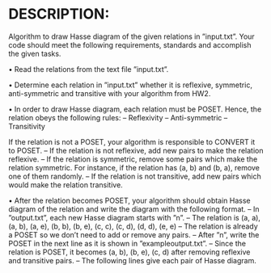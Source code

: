 # DESCRIPTION: 

Algorithm to draw Hasse diagram of the given relations in ”input.txt”.
Your code should meet the following requirements, standards and accomplish the given tasks.

• Read the relations from the text file ”input.txt”.

• Determine each relation in ”input.txt” whether it is reflexive, symmetric, anti-symmetric and transitive
with your algorithm from HW2.

• In order to draw Hasse diagram, each relation must be POSET. Hence, the relation obeys the following
rules:
– Reflexivity
– Anti-symmetric
– Transitivity

If the relation is not a POSET, your algorithm is responsible to CONVERT it to POSET.
– If the relation is not reflexive, add new pairs to make the relation reflexive.
– If the relation is symmetric, remove some pairs which make the relation symmetric. For instance, if the relation has (a, b) and (b, a), remove one of them
randomly.
– If the relation is not transitive, add new pairs which would make the relation transitive.

• After the relation becomes POSET, your algorithm should obtain Hasse diagram of the relation and write
the diagram with the following format.
– In ”output.txt”, each new Hasse diagram starts with ”n”.
– The relation is (a, a), (a, b), (a, e), (b, b), (b, e), (c, c), (c, d), (d, d), (e, e)
– The relation is already a POSET so we don’t need to add or remove any pairs.
– After ”n”, write the POSET in the next line as it is shown in ”exampleoutput.txt”.
– Since the relation is POSET, it becomes (a, b), (b, e), (c, d) after removing reflexive and transitive
pairs.
– The following lines give each pair of Hasse diagram.
